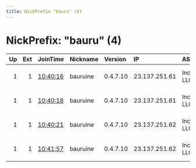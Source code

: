 ```yaml
---
title: NickPrefix "bauru" (4)
---
```


# NickPrefix: "bauru" (4)

|   Up |   Ext | JoinTime                                                                                              | Nickname   | Version   | IP            | AS           | CC   |   ORp |   Dirp | OS    | Contact                            |   eFamMembers |
|-----:|------:|:------------------------------------------------------------------------------------------------------|:-----------|:----------|:--------------|:-------------|:-----|------:|-------:|:------|:-----------------------------------|--------------:|
|    1 |     1 | [10:40:16](https://nusenu.github.io/OrNetStats/w/relay/1D7EBE2ADBEF0353AA77C579CD013B5CF82E740D.html) | bauruine   | 0.4.7.10  | 23.137.251.61 | IncogNET LLC | us   |   443 |      0 | Linux | email:abuse tuxli.org pgp:32A1621F |            56 |
|    1 |     1 | [10:40:18](https://nusenu.github.io/OrNetStats/w/relay/B558F456FB410E6CDF3D33AC5EB5305D66DA8B19.html) | bauruine   | 0.4.7.10  | 23.137.251.61 | IncogNET LLC | us   |  8443 |      0 | Linux | email:abuse tuxli.org pgp:32A1621F |            56 |
|    1 |     1 | [10:40:21](https://nusenu.github.io/OrNetStats/w/relay/8448046947FFDBBB4EB2B961183C48A84D0D6433.html) | bauruine   | 0.4.7.10  | 23.137.251.62 | IncogNET LLC | us   |   443 |      0 | Linux | email:abuse tuxli.org pgp:32A1621F |            56 |
|    1 |     1 | [10:41:57](https://nusenu.github.io/OrNetStats/w/relay/25C4CD8E3FAC3F58775A9B23C05ED98031FF2C9D.html) | bauruine   | 0.4.7.10  | 23.137.251.62 | IncogNET LLC | us   |  8443 |      0 | Linux | email:abuse tuxli.org pgp:32A1621F |            56 |
